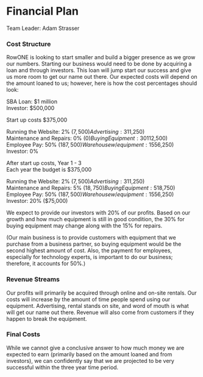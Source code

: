 # Financial Plan #

Team Leader: Adam Strasser

### Cost Structure ###
	
RowONE is looking to start smaller and build a bigger presence as we grow our numbers. Starting our
business would need to be done by acquiring a loan and through investors. This loan will jump start
our success and give us more room to get our name out there. Our expected costs will depend on the
amount loaned to us; however, here is how the cost percentages should look:  
  
SBA Loan: $1 million  
Investor: $500,000  
  
Start up costs $375,000  
  
Running the Website:		 2%	($7,500)  
Advertising:			 3%	($11,250)  
Maintenance and Repairs: 	 0%	($0)  
Buying Equipment:		30%	($112,500)  
Employee Pay:			50%	($187,500)  
Warehouse w/ equipment:		15%	($56,250)  
Investor:	 		 0%  
  
After start up costs, Year 1 - 3   
Each year the budget is $375,000  

Running the Website:		 2%	($7,500)  
Advertising:			 3%	($11,250)  
Maintenance and Repairs:	 5%	($18,750)  
Buying Equipment:		 5%	($18,750)  
Employee Pay:			50%	($187,500)  
Warehouse w/ equipment:		15%	($56,250)  
Investor:			20%	($75,000)  
  
We expect to provide our investors with 20% of our profits. Based on our growth and how much
equipment is still in good condition, the 30% for buying equipment may change along with the 15% for repairs.

(Our main business is to provide customers with equipment that we purchase from a business partner,
so buying equipment would be the second highest amount of cost. Also, the payment for employees, especially 
for technology experts, is important to do our business; therefore, it accounts for 50%.)

### Revenue Streams ###

Our profits will primarily be acquired through online and on-site rentals. Our costs will increase
by the amount of time people spend using our equipment. Advertising, rental stands on site, and word of mouth
is what will get our name out there. Revenue will also come from customers if they happen to break the equipment.

### Final Costs ###

While we cannot give a conclusive answer to how much money we are expected to earn (primarily based
on the amount loaned and from investors), we can confidently say that we are projected to be very successful
within the three year time period.
